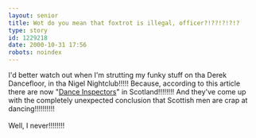 ```yaml
---
layout: senior
title: Wot do you mean that foxtrot is illegal, officer?!??!?!?!?
type: story
id: 1229218
date: 2000-10-31 17:56
robots: noindex
---
```

I'd better watch out when I'm strutting my funky stuff on tha Derek Dancefloor, in tha Nigel Nightclub!!!!! Because, according to this article there are now "<a href="http://www.theherald.co.uk/news/archive/31-10-19100-23-51-52.html">Dance Inspectors</a>" in Scotland!!!!!!!! And they've come up with the completely unexpected conclusion that Scottish men are crap at dancing!!!!!!!!!!<br/> <br/>Well, I never!!!!!!!!